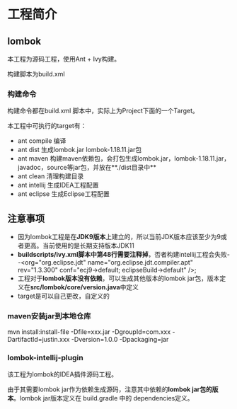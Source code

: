 # 工程简介

## lombok

本工程为源码工程，使用Ant + Ivy构建。

构建脚本为build.xml

### 构建命令

构建命令都在build.xml 脚本中，实际上为Project下面的一个Target。

本工程中可执行的target有：

- ant compile 编译
- ant dist 生成lombok.jar lombok-1.18.11.jar包
- ant maven 构建maven依赖包，会打包生成lombok.jar，lombok-1.18.11.jar，javadoc，source等jar包，并放在**./dist目录中**
- ant clean 清理构建目录
- ant intellij 生成IDEA工程配置
- ant eclipse 生成Eclipse工程配置



## 注意事项

- 因为lombok工程是在**JDK9版本**上建立的，所以当前JDK版本应该至少为9或者更高。当前使用的是长期支持版本JDK11
- **buildscripts/ivy.xml脚本中第48行需要注释掉**，否者构建intellij工程会失败--<org="org.eclipse.jdt" name="org.eclipse.jdt.compiler.apt" rev="1.3.300" conf="ecj9->default; eclipseBuild->default" />;
- 工程对于**lombok版本没有依赖**，可以生成其他版本的lombok jar包，版本定义在**src/lombok/core/version.java**中定义
- target是可以自己更改，自定义的

### maven安装jar到本地仓库

mvn install:install-file  -Dfile=xxx.jar  -DgroupId=com.xxx  -DartifactId=justin.xxx  -Dversion=1.0.0  -Dpackaging=jar



### lombok-intellij-plugin

该工程为lombok的IDEA插件源码工程。

由于其需要lombok jar作为依赖生成源码，注意其中依赖的**lombok jar包的版本**。lombok jar版本定义在 build.gradle 中的 dependencies定义。